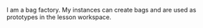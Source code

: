 I am a bag factory. My instances can create bags and are used as prototypes in the lesson workspace.